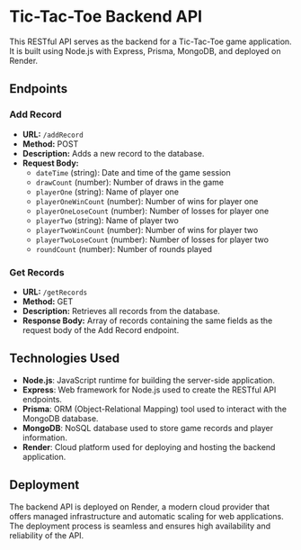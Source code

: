 # Tic-Tac-Toe Backend API

This RESTful API serves as the backend for a Tic-Tac-Toe game application. It is built using Node.js with Express, Prisma, MongoDB, and deployed on Render.

## Endpoints

### Add Record

- **URL:** `/addRecord`
- **Method:** POST
- **Description:** Adds a new record to the database.
- **Request Body:**
  - `dateTime` (string): Date and time of the game session
  - `drawCount` (number): Number of draws in the game
  - `playerOne` (string): Name of player one
  - `playerOneWinCount` (number): Number of wins for player one
  - `playerOneLoseCount` (number): Number of losses for player one
  - `playerTwo` (string): Name of player two
  - `playerTwoWinCount` (number): Number of wins for player two
  - `playerTwoLoseCount` (number): Number of losses for player two
  - `roundCount` (number): Number of rounds played

### Get Records

- **URL:** `/getRecords`
- **Method:** GET
- **Description:** Retrieves all records from the database.
- **Response Body:** Array of records containing the same fields as the request body of the Add Record endpoint.

## Technologies Used

- **Node.js**: JavaScript runtime for building the server-side application.
- **Express**: Web framework for Node.js used to create the RESTful API endpoints.
- **Prisma**: ORM (Object-Relational Mapping) tool used to interact with the MongoDB database.
- **MongoDB**: NoSQL database used to store game records and player information.
- **Render**: Cloud platform used for deploying and hosting the backend application.

## Deployment

The backend API is deployed on Render, a modern cloud provider that offers managed infrastructure and automatic scaling for web applications. The deployment process is seamless and ensures high availability and reliability of the API.
